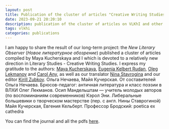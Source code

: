 ```yaml
---
layout: post
title: Publication of the cluster of articles "Creative Writing Studies: исследования в области литературного мастерства" in "NLO"
date: 2023-09-21 20:20:10
description: publication of the cluster of articles on VLKhI and other topics in the field of Creative Writing Studies
tags: vlkhi 
categories: publications
---
```

I am happy to share the result of our long-term project: the _New Literary Observer_ (_Новое литературное обозрение_) published a cluster of articles compiled by Maya Kucherskaya and I which is devoted to a relatively new direction in Literary Studies - Creative Writing Studies. I express my gratitude to the authors: [Maya Kucherskaya](https://www.hse.ru/en/org/persons/135567), [Eugenia Kelbert Rudan](https://research-portal.uea.ac.uk/en/persons/eugenia-kelbert-rudan), [Oleg Lekmanov](https://ru.wikipedia.org/wiki/%D0%9B%D0%B5%D0%BA%D0%BC%D0%B0%D0%BD%D0%BE%D0%B2,_%D0%9E%D0%BB%D0%B5%D0%B3_%D0%90%D0%BD%D0%B4%D0%B5%D1%80%D1%88%D0%B0%D0%BD%D0%BE%D0%B2%D0%B8%D1%87) and [Carol Any](https://internet3.trincoll.edu/facProfiles/Default.aspx?fid=1000502), as well as our translator [Nina Stavrogina](https://flagi.media/author/134) and our editor [Kirill Zubkov](https://www.unibo.it/sitoweb/kirill.zubkov/en).
Ольга Нечаева, Майя Кучерская. От составителей
Ольга Нечаева. Брюсов-педагог: античная литература и класс поэзии в ВЛХИ
Олег Лекманов. Осип Мандельштам — учитель молодых авторов (по воспоминаниям современников)
Кэрол Эни. Либеральные большевики о творческом мастерстве (пер. с англ. Нины Ставрогиной)
Майя Кучерская, Евгения Кельберт. Профессор Бродский: poetica ex cathedra

You can find the journal and all the pdfs [here]([https://www.maticasrpska.org.rs/stariSajt/casopisi/ZMSZS_103.pdf](https://www.nlobooks.ru/magazines/novoe_literaturnoe_obozrenie/183_nlo_5_2023/?fbclid=IwAR0D50cnvF1S1ETK8Ng5iXMRpFy5y9IuEHtnET-Su9YD9RPwhh6wW_UyGeQ)https://www.nlobooks.ru/magazines/novoe_literaturnoe_obozrenie/183_nlo_5_2023/?fbclid=IwAR0D50cnvF1S1ETK8Ng5iXMRpFy5y9IuEHtnET-Su9YD9RPwhh6wW_UyGeQ).
